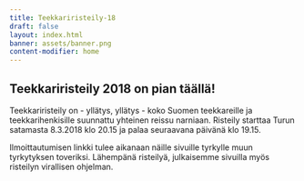 ```yaml
---
title: Teekkariristeily-18
draft: false
layout: index.html
banner: assets/banner.png
content-modifier: home
---
```

## Teekkariristeily 2018 on pian täällä!

Teekkariristeily on - yllätys, yllätys - koko Suomen teekkareille ja teekkarihenkisille suunnattu yhteinen reissu narniaan. Risteily starttaa Turun satamasta 8.3.2018 klo 20.15 ja palaa seuraavana päivänä klo 19.15.

Ilmoittautumisen linkki tulee aikanaan näille sivuille tyrkylle muun tyrkytyksen toveriksi. Lähempänä risteilyä, julkaisemme sivuilla myös risteilyn virallisen ohjelman.
